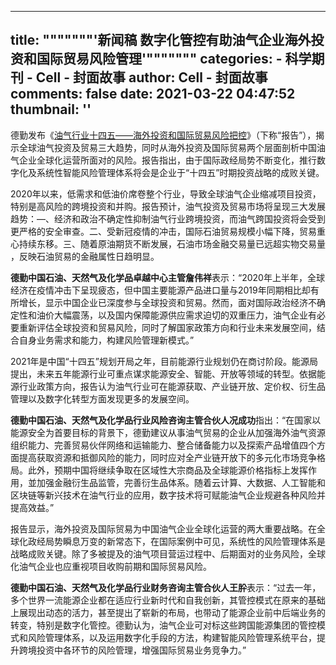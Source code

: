 
---
title: """""""'新闻稿
数字化管控有助油气企业海外投资和国际贸易风险管理'"""""""
categories: 
    - 科学期刊
    - Cell - 封面故事
author: Cell - 封面故事
comments: false
date: 2021-03-22 04:47:52
thumbnail: ''
---

<div>   
<div class="customrichtext parbase section">




<div>






<div class="custom-rte">

    

<p></p><p>德勤发布《<a href="https://www2.deloitte.com/cn/zh/pages/energy-and-resources/articles/digital-control-helps-oil-gas-companies-invest-overseas-manage-international-trade-risks.html" target="_blank">油气行业十四五——海外投资和国际贸易风险把控</a>》（下称“报告”），揭示全球油气投资及贸易三大趋势，同时从海外投资及国际贸易两个层面剖析中国油气企业全球化运营所面对的风险。报告指出，由于国际政经局势不断变化，推行数字化及系统性智能风险管理体系将会是企业于“十四五”时期投资战略的成败关键。</p>
<p>2020年以来，低需求和低油价席卷整个行业，导致全球油气企业缩减项目投资，特别是高风险的跨境投资和并购。报告预计，油气投资及贸易市场将呈现三大发展趋势：—、经济和政治不确定性抑制油气行业跨境投资，而油气跨国投资将会受到更严格的安全审查。二、受新冠疫情的冲击，国际石油贸易规模小幅下降，贸易重心持续东移。三、随着原油期货不断发展，石油市场金融交易量已远超实物交易量 ，反映石油贸易的金融属性日趋明显。<br>
</p>
<p><b style="font-size: inherit;">德勤中国石油、天然气及化学品卓越中心主管詹伟祥</b>表示：“2020年上半年，全球经济在疫情冲击下呈现疲态，但中国主要能源产品进口量与2019年同期相比却有所增长，显示中国企业已深度参与全球投资和贸易。然而，面对国际政治经济不确定性和油价大幅震荡，以及国内保障能源供应需求迫切的双重压力，油气企业有必要重新评估全球投资和贸易风险，同时了解国家政策方向和行业未来发展空间，结合自身业务需求和能力，构建风险管理新模式。”<br>
</p>
<p>2021年是中国“十四五”规划开局之年，目前能源行业规划仍在商讨阶段。能源局提出，未来五年能源行业可重点谋求能源安全、智能、开放等领域的转型。依据能源行业政策方向，报告认为油气行业可在能源获取、产业链开放、定价权、衍生品管理以及数字化转型方面发现更多的发展空间。<br>
</p>
<p><b style="font-size: inherit;">德勤中国石油、天然气及化学品行业风险咨询主管合伙人况成功</b>指出：“在国家以能源安全为首要目标的背景下，德勤建议从事油气贸易的企业从加强海外油气资源组织能力、完善贸易伙伴网络和运输能力、整合储备能力以及探索产品增值四个方面提高获取资源和抵御风险的能力，同时应对全产业链开放下的多元化市场竞争格局。此外，预期中国将继续争取在区域性大宗商品及全球能源价格指标上发挥作用，並加强金融衍生品监管，完善衍生品体系。随着云计算、大数据、人工智能和区块链等新兴技术在油气行业的应用，数字技术将可赋能油气企业规避各种风险并提高效益。”<br>
</p>
<p>报告显示，海外投资及国际贸易为中国油气企业全球化运营的两大重要战略。在全球化政经局势瞬息万变的新常态下，在国际案例中可见，系统性的风险管理体系是战略成败关键。除了多被提及的油气项目营运过程中、后期面对的业务风险，全球化油气企业也应重视项目收购前期和国际贸易风险。<br>
</p>
<p><b style="font-size: inherit;">德勤中国石油、天然气及化学品行业财务咨询主管合伙人王肸</b>表示：“过去一年，多个世界一流能源企业都在适应行业新时代和自我创新，其管控模式在原来的基础上展现出动态的活力，甚至提出了崭新的布局，也带动了能源企业前中后端业务的转变，特别是数字化管控。德勤认为，油气企业可对标这些跨国能源集团的管控模式和风险管理体系，以及运用数字化手段的方法，构建智能风险管理系统平台，提升跨境投资中各环节的风险管理，增强国际贸易业务竞争力。” <br>
</p>
<p>
</p></div>    


</div> 
</div>
  
</div>
            